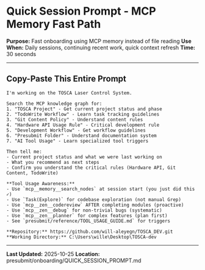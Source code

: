 # Quick Session Prompt - MCP Memory Fast Path

**Purpose:** Fast onboarding using MCP memory instead of file reading
**Use When:** Daily sessions, continuing recent work, quick context refresh
**Time:** 30 seconds

---

## Copy-Paste This Entire Prompt

```
I'm working on the TOSCA Laser Control System.

Search the MCP knowledge graph for:
1. "TOSCA Project" - Get current project status and phase
2. "TodoWrite Workflow" - Learn task tracking guidelines
3. "Git Content Policy" - Understand content rules
4. "Hardware API Usage Rule" - Critical development rule
5. "Development Workflow" - Get workflow guidelines
6. "Presubmit Folder" - Understand documentation system
7. "AI Tool Usage" - Learn specialized tool triggers

Then tell me:
- Current project status and what we were last working on
- What you recommend as next steps
- Confirm you understand the critical rules (Hardware API, Git Content, TodoWrite)

**Tool Usage Awareness:**
- Use `mcp__memory__search_nodes` at session start (you just did this ✓)
- Use `Task(Explore)` for codebase exploration (not manual Grep)
- Use `mcp__zen__codereview` AFTER completing modules (proactive)
- Use `mcp__zen__debug` for non-trivial bugs (systematic)
- Use `mcp__zen__planner` for complex features (plan first)
- See `presubmit/reference/TOOL_USAGE_GUIDE.md` for triggers

**Repository:** https://github.com/will-aleyegn/TOSCA_DEV.git
**Working Directory:** C:\Users\wille\Desktop\TOSCA-dev
```

---

**Last Updated:** 2025-10-25
**Location:** presubmit/onboarding/QUICK_SESSION_PROMPT.md
